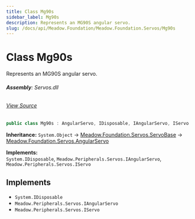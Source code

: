 ```yaml
---
title: Class Mg90s
sidebar_label: Mg90s
description: Represents an MG90S angular servo.
slug: /docs/api/Meadow.Foundation/Meadow.Foundation.Servos/Mg90s
---
```

# Class Mg90s
Represents an MG90S angular servo.

###### **Assembly**: Servos.dll
###### [View Source](https://github.com/WildernessLabs/Meadow.Foundation.git/blob/develop/Source/Meadow.Foundation.Libraries_and_Frameworks/Servos/Driver/Implementations/Mg90s.cs#L9)
```csharp title="Declaration"
public class Mg90s : AngularServo, IDisposable, IAngularServo, IServo
```
**Inheritance:** `System.Object` -> [Meadow.Foundation.Servos.ServoBase](../Meadow.Foundation.Servos/ServoBase) -> [Meadow.Foundation.Servos.AngularServo](../Meadow.Foundation.Servos/AngularServo)

**Implements:**  
`System.IDisposable`, `Meadow.Peripherals.Servos.IAngularServo`, `Meadow.Peripherals.Servos.IServo`


## Implements

* `System.IDisposable`
* `Meadow.Peripherals.Servos.IAngularServo`
* `Meadow.Peripherals.Servos.IServo`
